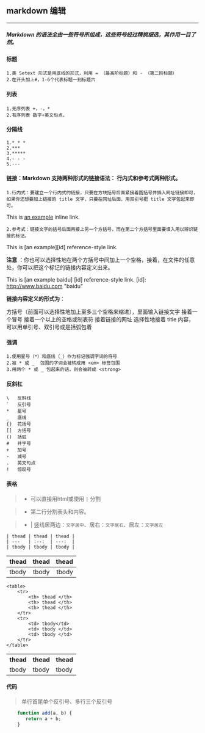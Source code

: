 ## markdown 编辑
---
##### Markdown 的语法全由一些符号所组成，这些符号经过精挑细选，其作用一目了然。

#### 标题
	1.类 Setext 形式是用底线的形式，利用 = （最高阶标题）和 - （第二阶标题）
	2.在开头加上#，1-6个代表标题一到标题六
#### 列表
	1.无序列表 +，-，*
	2.有序列表 数字+英文句点，
#### 分隔线 
	1.* * *
	2.***
	3.*****
	4.- - -
	5.---
#### 链接：Markdown 支持两种形式的链接语法： 行内式和参考式两种形式。
	1.行内式：要建立一个行内式的链接，只要在方块括号后面紧接着圆括号并插入网址链接即可，如果你还想要加上链接的 title 文字，只要在网址后面，用双引号把 title 文字包起来即可。
This is [an example](http://example.com/ "Title") inline link.

	2.参考式：链接文字的括号后面再接上另一个方括号，而在第二个方括号里面要填入用以辨识链接的标记。
This is [an example][id] reference-style link.

**注意** ：你也可以选择性地在两个方括号中间加上一个空格，接着，在文件的任意处，你可以把这个标记的链接内容定义出来。

This is [an example baidu] [id] reference-style link.
[id]: http://www.baidu.com "baidu"

**链接内容定义的形式为**：

方括号（前面可以选择性地加上至多三个空格来缩进），里面输入链接文字
接着一个冒号
接着一个以上的空格或制表符
接着链接的网址
选择性地接着 title 内容，可以用单引号、双引号或是括弧包着

#### 强调
	1.使用星号（*）和底线（_）作为标记强调字词的符号
	2.被 * 或 _  包围的字词会被转成用 <em> 标签包围
	3.用两个 * 或 _ 包起来的话，则会被转成 <strong>

#### 反斜杠
	\   反斜线
	`   反引号
	*   星号
	_   底线
	{}  花括号
	[]  方括号
	()  括弧
	#   井字号
	+   加号
	-   减号
	.   英文句点
	!   惊叹号
	
#### 表格

> * 可以直接用html或使用 `|` 分割

> * 第二行分割表头和内容。

> * | 竖线居两边：`文字居中`、居右：`文字居右`、居左：`文字居左`

	| thead | thead | thead |
	| ---   | :--:  | ---:  |
	| tbody | tbody | tbody |

| thead | thead | thead |
| ---   | :--:  | ---:  |
| tbody | tbody | tbody |

	<table>
		<tr>
			<th> thead </th>
			<th> thead </th>
			<th> thead </th>
		</tr>
		<tr>
			<td> tbody</td>
			<td> tbody </td>
			<td> tbody </td>
		</tr>
	</table>
<table>
    <tr>
        <th> thead </th>
        <th> thead </th>
        <th> thead </th>
    </tr>
    <tr>
        <td> tbody </td>
        <td> tbody </td>
        <td> tbody </td>
    </tr>
</table>


#### 代码

>单行首尾单个反引号、多行三个反引号

``` javascript
	function add(a, b) {
	   return a + b;
	}
```

